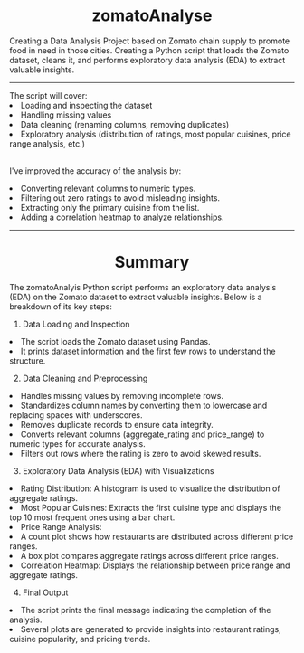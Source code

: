 <h1 align="center">zomatoAnalyse</h1>


Creating a Data Analysis Project based on Zomato chain supply to promote food in need in those cities.
Creating a Python script that loads the Zomato dataset, cleans it, and performs exploratory data analysis (EDA) to extract valuable insights. 
<hr>
The script will cover:


<li>Loading and inspecting the dataset</li>
<li>Handling missing values</li>
<li>Data cleaning (renaming columns, removing duplicates)</li>
<li>Exploratory analysis (distribution of ratings, most popular cuisines, price range analysis, etc.)</li>
<br>



I've improved the accuracy of the analysis by:

<li>Converting relevant columns to numeric types.</li>
<li>Filtering out zero ratings to avoid misleading insights.</li>
<li>Extracting only the primary cuisine from the list.</li>
<li>Adding a correlation heatmap to analyze relationships.</li>

<hr>


<h1 align="center">Summary</h1>


The zomatoAnalyis Python script performs an exploratory data analysis (EDA) on the Zomato dataset to extract valuable insights. Below is a breakdown of its key steps:

1. Data Loading and Inspection

<li>The script loads the Zomato dataset using Pandas.</li>
<li>It prints dataset information and the first few rows to understand the structure.</li>



2. Data Cleaning and Preprocessing
<li>Handles missing values by removing incomplete rows.</li>
<li>Standardizes column names by converting them to lowercase and replacing spaces with underscores.</li>
<li>Removes duplicate records to ensure data integrity.</li>
<li>Converts relevant columns (aggregate_rating and price_range) to numeric types for accurate analysis.</li>
<li>Filters out rows where the rating is zero to avoid skewed results.</li>



3. Exploratory Data Analysis (EDA) with Visualizations

<li>Rating Distribution: A histogram is used to visualize the distribution of aggregate ratings.</li>
<li>Most Popular Cuisines: Extracts the first cuisine type and displays the top 10 most frequent ones using a bar chart.</li>
<li>Price Range Analysis:</li>
<li>A count plot shows how restaurants are distributed across different price ranges.</li>
<li>A box plot compares aggregate ratings across different price ranges.</li>
<li>Correlation Heatmap: Displays the relationship between price range and aggregate ratings.</li>


4. Final Output

<li>The script prints the final message indicating the completion of the analysis.</li>
<li>Several plots are generated to provide insights into restaurant ratings, cuisine popularity, and pricing trends.</li>
